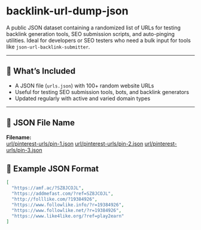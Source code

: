# backlink-url-dump-json

A public JSON dataset containing a randomized list of URLs for testing backlink generation tools, SEO submission scripts, and auto-pinging utilities. Ideal for developers or SEO testers who need a bulk input for tools like `json-url-backlink-submitter`.

---

## 🔗 What’s Included

- A JSON file (`urls.json`) with 100+ random website URLs  
- Useful for testing SEO submission tools, bots, and backlink generators  
- Updated regularly with active and varied domain types  

---

## 📂 JSON File Name

**Filename:**  
[url/pinterest-urls/pin-1.json](https://backlink-generator-tool.github.io/url-dump-json/url/pinterest-urls/pin-1.json)
[url/pinterest-urls/pin-2.json](https://backlink-generator-tool.github.io/url-dump-json/url/pinterest-urls/pin-2.json)
[url/pinterest-urls/pin-3.json](https://backlink-generator-tool.github.io/url-dump-json/url/pinterest-urls/pin-3.json)

## 🔄 Example JSON Format
```json
[
  "https://amf.ac/?SZ8JCOJL",
  "https://addmefast.com/?ref=SZ8JCOJL",
  "http://folllike.com/?19384926",
  "https://www.followlike.info/?r=19384926",
  "https://www.followlike.net/?r=19384926",
  "https://www.like4like.org/?ref=play2earn"
]
